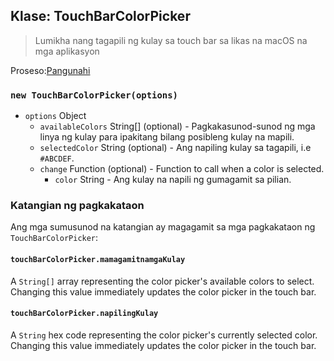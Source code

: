 ## Klase: TouchBarColorPicker

> Lumikha nang tagapili ng kulay sa touch bar sa likas na macOS na mga aplikasyon

Proseso:[Pangunahi](../glossary.md#main-process)

### `new TouchBarColorPicker(options)`

* `options` Object
  * `availableColors` String[] (optional) - Pagkakasunod-sunod ng mga linya ng kulay para ipakitang bilang posibleng kulay na mapili.
  * `selectedColor` String (optional) - Ang napiling kulay sa tagapili, i.e `#ABCDEF`.
  * `change` Function (optional) - Function to call when a color is selected.
    * `color` String - Ang kulay na napili ng gumagamit sa pilian.

### Katangian ng pagkakataon

Ang mga sumusunod na katangian ay magagamit sa mga pagkakataon ng `TouchBarColorPicker`:

#### `touchBarColorPicker.mamagamitnamgaKulay`

A `String[]` array representing the color picker's available colors to select. Changing this value immediately updates the color picker in the touch bar.

#### `touchBarColorPicker.napilingKulay`

A `String` hex code representing the color picker's currently selected color. Changing this value immediately updates the color picker in the touch bar.
